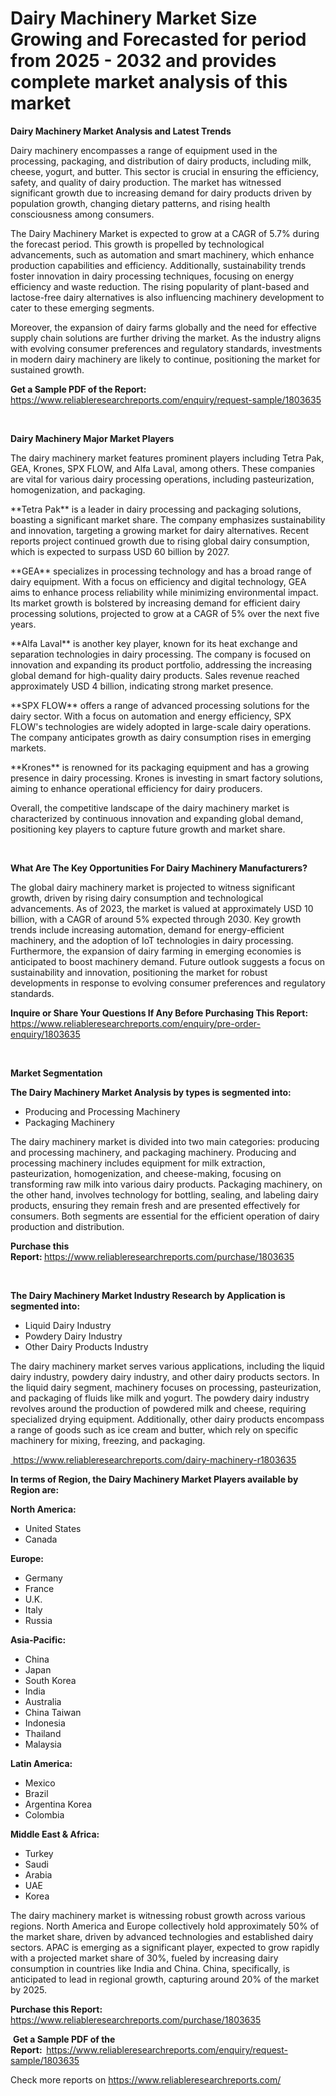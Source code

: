 <p><h1>Dairy Machinery Market Size Growing and Forecasted for period from 2025 - 2032 and provides complete market analysis of this market</h1></p><p><strong>Dairy Machinery Market Analysis and Latest Trends</strong></p>
<p><p>Dairy machinery encompasses a range of equipment used in the processing, packaging, and distribution of dairy products, including milk, cheese, yogurt, and butter. This sector is crucial in ensuring the efficiency, safety, and quality of dairy production. The market has witnessed significant growth due to increasing demand for dairy products driven by population growth, changing dietary patterns, and rising health consciousness among consumers.</p><p>The Dairy Machinery Market is expected to grow at a CAGR of 5.7% during the forecast period. This growth is propelled by technological advancements, such as automation and smart machinery, which enhance production capabilities and efficiency. Additionally, sustainability trends foster innovation in dairy processing techniques, focusing on energy efficiency and waste reduction. The rising popularity of plant-based and lactose-free dairy alternatives is also influencing machinery development to cater to these emerging segments. </p><p>Moreover, the expansion of dairy farms globally and the need for effective supply chain solutions are further driving the market. As the industry aligns with evolving consumer preferences and regulatory standards, investments in modern dairy machinery are likely to continue, positioning the market for sustained growth.</p></p>
<p><strong>Get a Sample PDF of the Report:&nbsp;</strong> <a href="https://www.reliableresearchreports.com/enquiry/request-sample/1803635?utm_campaign=2327&utm_medium=2&utm_source=Github&utm_content=ia&utm_term=19022025&utm_id=dairy-machinery">https://www.reliableresearchreports.com/enquiry/request-sample/1803635</a></p>
<p>&nbsp;</p>
<p><strong>Dairy Machinery Major Market Players</strong></p>
<p><p>The dairy machinery market features prominent players including Tetra Pak, GEA, Krones, SPX FLOW, and Alfa Laval, among others. These companies are vital for various dairy processing operations, including pasteurization, homogenization, and packaging.</p><p>**Tetra Pak** is a leader in dairy processing and packaging solutions, boasting a significant market share. The company emphasizes sustainability and innovation, targeting a growing market for dairy alternatives. Recent reports project continued growth due to rising global dairy consumption, which is expected to surpass USD 60 billion by 2027.</p><p>**GEA** specializes in processing technology and has a broad range of dairy equipment. With a focus on efficiency and digital technology, GEA aims to enhance process reliability while minimizing environmental impact. Its market growth is bolstered by increasing demand for efficient dairy processing solutions, projected to grow at a CAGR of 5% over the next five years.</p><p>**Alfa Laval** is another key player, known for its heat exchange and separation technologies in dairy processing. The company is focused on innovation and expanding its product portfolio, addressing the increasing global demand for high-quality dairy products. Sales revenue reached approximately USD 4 billion, indicating strong market presence.</p><p>**SPX FLOW** offers a range of advanced processing solutions for the dairy sector. With a focus on automation and energy efficiency, SPX FLOW's technologies are widely adopted in large-scale dairy operations. The company anticipates growth as dairy consumption rises in emerging markets.</p><p>**Krones** is renowned for its packaging equipment and has a growing presence in dairy processing. Krones is investing in smart factory solutions, aiming to enhance operational efficiency for dairy producers.</p><p>Overall, the competitive landscape of the dairy machinery market is characterized by continuous innovation and expanding global demand, positioning key players to capture future growth and market share.</p></p>
<p>&nbsp;</p>
<p><strong>What Are The Key Opportunities For Dairy Machinery Manufacturers?</strong></p>
<p><p>The global dairy machinery market is projected to witness significant growth, driven by rising dairy consumption and technological advancements. As of 2023, the market is valued at approximately USD 10 billion, with a CAGR of around 5% expected through 2030. Key growth trends include increasing automation, demand for energy-efficient machinery, and the adoption of IoT technologies in dairy processing. Furthermore, the expansion of dairy farming in emerging economies is anticipated to boost machinery demand. Future outlook suggests a focus on sustainability and innovation, positioning the market for robust developments in response to evolving consumer preferences and regulatory standards.</p></p>
<p><strong>Inquire or Share Your Questions If Any Before Purchasing This Report:</strong> <a href="https://www.reliableresearchreports.com/enquiry/pre-order-enquiry/1803635?utm_campaign=2327&utm_medium=2&utm_source=Github&utm_content=ia&utm_term=19022025&utm_id=dairy-machinery">https://www.reliableresearchreports.com/enquiry/pre-order-enquiry/1803635</a></p>
<p>&nbsp;</p>
<p><strong>Market Segmentation</strong></p>
<p><strong>The Dairy Machinery Market Analysis by types is segmented into:</strong></p>
<p><ul><li>Producing and Processing Machinery</li><li>Packaging Machinery</li></ul></p>
<p><p>The dairy machinery market is divided into two main categories: producing and processing machinery, and packaging machinery. Producing and processing machinery includes equipment for milk extraction, pasteurization, homogenization, and cheese-making, focusing on transforming raw milk into various dairy products. Packaging machinery, on the other hand, involves technology for bottling, sealing, and labeling dairy products, ensuring they remain fresh and are presented effectively for consumers. Both segments are essential for the efficient operation of dairy production and distribution.</p></p>
<p><strong>Purchase this Report:&nbsp;</strong><a href="https://www.reliableresearchreports.com/purchase/1803635?utm_campaign=2327&utm_medium=2&utm_source=Github&utm_content=ia&utm_term=19022025&utm_id=dairy-machinery">https://www.reliableresearchreports.com/purchase/1803635</a></p>
<p>&nbsp;</p>
<p><strong>The Dairy Machinery Market Industry Research by Application is segmented into:</strong></p>
<p><ul><li>Liquid Dairy Industry</li><li>Powdery Dairy Industry</li><li>Other Dairy Products Industry</li></ul></p>
<p><p>The dairy machinery market serves various applications, including the liquid dairy industry, powdery dairy industry, and other dairy products sectors. In the liquid dairy segment, machinery focuses on processing, pasteurization, and packaging of fluids like milk and yogurt. The powdery dairy industry revolves around the production of powdered milk and cheese, requiring specialized drying equipment. Additionally, other dairy products encompass a range of goods such as ice cream and butter, which rely on specific machinery for mixing, freezing, and packaging.</p></p>
<p><a href="https://www.reliableresearchreports.com/dairy-machinery-r1803635?utm_campaign=2327&utm_medium=2&utm_source=Github&utm_content=ia&utm_term=19022025&utm_id=dairy-machinery">&nbsp;https://www.reliableresearchreports.com/dairy-machinery-r1803635</a></p>
<p><strong>In terms of Region, the Dairy Machinery Market Players available by Region are:</strong></p>
<p>
    <p> <strong> North America: </strong>
        <ul>
            <li>United States</li>
            <li>Canada</li>
        </ul>
        </p> 
    <p> <strong> Europe: </strong>
        <ul>
            <li>Germany</li>
            <li>France</li>
            <li>U.K.</li>
            <li>Italy</li>
            <li>Russia</li>
        </ul>
        </p> 
    <p> <strong> Asia-Pacific: </strong>
        <ul>
            <li>China</li>
            <li>Japan</li>
            <li>South Korea</li>
            <li>India</li>
            <li>Australia</li>
            <li>China Taiwan</li>
            <li>Indonesia</li>
            <li>Thailand</li>
            <li>Malaysia</li>
        </ul>
        </p> 
    <p> <strong> Latin America: </strong>
        <ul>
            <li>Mexico</li>
            <li>Brazil</li>
            <li>Argentina Korea</li>
            <li>Colombia</li>
        </ul>
        </p> 
    <p> <strong> Middle East & Africa: </strong>
        <ul>
            <li>Turkey</li>
            <li>Saudi</li>
            <li>Arabia</li>
            <li>UAE</li>
            <li>Korea</li>
        </ul>
    </p>
    </p>
<p><p>The dairy machinery market is witnessing robust growth across various regions. North America and Europe collectively hold approximately 50% of the market share, driven by advanced technologies and established dairy sectors. APAC is emerging as a significant player, expected to grow rapidly with a projected market share of 30%, fueled by increasing dairy consumption in countries like India and China. China, specifically, is anticipated to lead in regional growth, capturing around 20% of the market by 2025.</p></p>
<p><strong>Purchase this Report: </strong><a href="https://www.reliableresearchreports.com/purchase/1803635?utm_campaign=2327&utm_medium=2&utm_source=Github&utm_content=ia&utm_term=19022025&utm_id=dairy-machinery">https://www.reliableresearchreports.com/purchase/1803635</a></p>
<p>&nbsp;<strong>Get a Sample PDF of the Report:&nbsp;&nbsp;</strong><a href="https://www.reliableresearchreports.com/enquiry/request-sample/1803635?utm_campaign=2327&utm_medium=2&utm_source=Github&utm_content=ia&utm_term=19022025&utm_id=dairy-machinery">https://www.reliableresearchreports.com/enquiry/request-sample/1803635</a></p>
<p><strong></strong></p>
<p>Check more reports on <a href="https://www.reliableresearchreports.com/?utm_campaign=2327&utm_medium=2&utm_source=Github&utm_content=ia&utm_term=19022025&utm_id=dairy-machinery">https://www.reliableresearchreports.com/</a></p>
